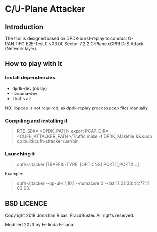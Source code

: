 # C/U-Plane Attacker

## Introduction

The tool is designed based on DPDK-burst-replay to conduct O-RAN.TIFG.E2E-Test.0-v03.00 Secton 7.2.2 C-Plane eCPRI DoS Attack (Network layer).

## How to play with it

### Install dependencies

* dpdk-dev (obsly)
* libnuma-dev
* That's all.

NB: libpcap is not required, as dpdk-replay process pcap files manually.

### Compiling and installing it

> RTE_SDK= <DPDK_PATH>
> export PCAP_DIR=<CUFH_ATTACKER_PATH>/Traffic
> make -f DPDK_Makefile && sudo cp build/cufh-attacker /usr/bin

### Launching it

> cufh-attacker [TRAFFIC-TYPE] [OPTIONS] PORT1[,PORTX...]

Example:
> cufh-attacker --up-ul-r 1,10,1 --numacore 0 --dst 11:22:33:44:77:11 03:00.1


## BSD LICENCE

Copyright 2018 Jonathan Ribas, FraudBuster. All rights reserved.


Modified 2023 by Ferlinda Feliana.

